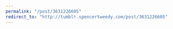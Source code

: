 ```yaml
---
permalink: "/post/3631226605"
redirect_to: "http://tumblr.spencertweedy.com/post/3631226605"
---
```

